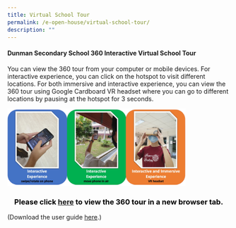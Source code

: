 ```yaml
---
title: Virtual School Tour
permalink: /e-open-house/virtual-school-tour/
description: ""
---
```

#### Dunman Secondary School 360 Interactive Virtual School Tour

You can view the 360 tour from your computer or mobile devices. For interactive experience, you can click on the hotspot to visit different locations. For both immersive and interactive experience, you can view the 360 tour using Google Cardboard VR headset where you can go to different locations by pausing at the hotspot for 3 seconds.

<img src="/images/E%20Open%20House/virtual_sch_tour.png"
     style="width:80%">

### <p style="text-align: center;"><span style = "color: black">Please click <b><a href="https://ths.li/5394El" target="_blank">here</a></b> to view the 360 tour in a new browser tab.</span></p>

(Download the user guide  <a href="/files/Sec%202%20eStreaming/360_virtual_tour_user_guide.pdf" target="_blank">here</a>.)